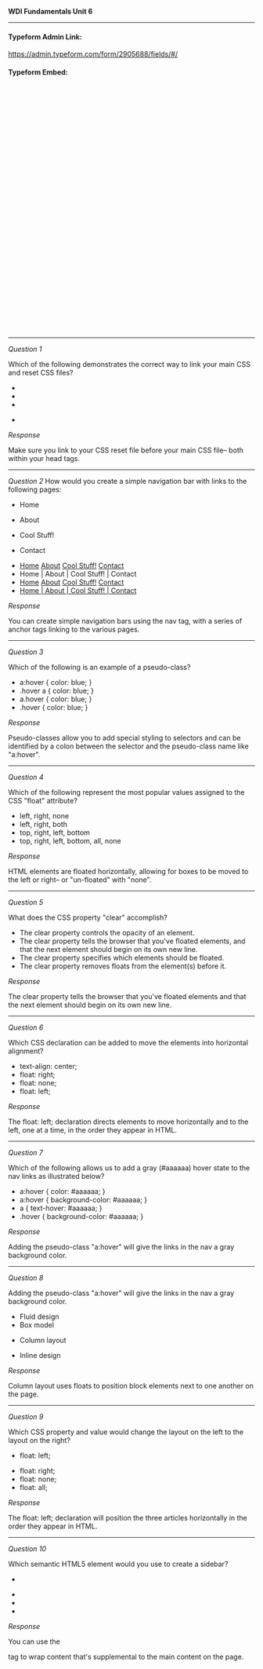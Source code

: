 **WDI Fundamentals Unit 6**

---

#### Typeform Admin Link: 

https://admin.typeform.com/form/2905688/fields/#/


#### Typeform Embed: 

<div class="typeform-widget" data-url="https://ga-immersives.typeform.com/to/bnMkt7" data-text="Unit 6: Navigation and Page Layout" style="width:100%;height:500px;"></div>
<script>(function(){var qs,js,q,s,d=document,gi=d.getElementById,ce=d.createElement,gt=d.getElementsByTagName,id='typef_orm',b='https://s3-eu-west-1.amazonaws.com/share.typeform.com/';if(!gi.call(d,id)){js=ce.call(d,'script');js.id=id;js.src=b+'widget.js';q=gt.call(d,'script')[0];q.parentNode.insertBefore(js,q)}})()</script>

---

*Question 1*

Which of the following demonstrates the correct way to link your main CSS and reset CSS files?

- <body> <link rel="stylesheet" type="text/css" href="reset.css"> <link rel="stylesheet" type="text/css" href="style.css"> </body> 
- <head> <link rel="stylesheet" type="text/css" href="style.css"> <link rel="stylesheet" type="text/css" href="reset.css"> </head>
- <head> <a href="reset.css"></a> <a href="style.css"></a> </head> 
* <head> <link rel="stylesheet" type="text/css" href="reset.css"> <link rel="stylesheet" type="text/css" href="style.css"> </head> 


_Response_

Make sure you link to your CSS reset file before your main CSS file– both within your head tags.

---

*Question 2*
How would you create a simple navigation bar with links to the following pages: 

- Home
- About
- Cool Stuff!
- Contact


- <div> <a href="index.html">Home</a> <a href="about.html">About</a> <a href="cool.html">Cool Stuff!</a> <a href="contact.html">Contact</a> </div> 
- <nav> Home | About | Cool Stuff! | Contact </nav> 
- <nav> <a href="index.html">Home</a> <a href="about.html">About</a> <a href="cool.html">Cool Stuff!</a> <a href="contact.html">Contact</a> </nav> 
- <nav> <a href="index.html"> Home | About | Cool Stuff! | Contact </a> </nav> 

_Response_

You can create simple navigation bars using the nav tag, with a series of anchor tags linking to the various pages.

---

*Question 3*

Which of the following is an example of a pseudo-class?

- a:hover { color: blue; }
- .hover a { color: blue; }
- a.hover { color: blue; }
- .hover { color: blue; }

_Response_

Pseudo-classes allow you to add special styling to selectors and can be identified by a colon between the selector and the pseudo-class name like "a:hover".

---

*Question 4*

Which of the following represent the most popular values assigned to the CSS "float" attribute?

- left, right, none
- left, right, both
- top, right, left, bottom
- top, right, left, bottom, all, none

_Response_

HTML elements are floated horizontally, allowing for boxes to be moved to the left or right– or "un-floated" with "none".

---

*Question 5*

What does the CSS property "clear" accomplish?

- The clear property controls the opacity of an element.
- The clear property tells the browser that you've floated elements, and that the next element should begin on its own new line.
- The clear property specifies which elements should be floated.
- The clear property removes floats from the element(s) before it.

_Response_

The clear property tells the browser that you've floated elements and that the next element should begin on its own new line.

---

*Question 6*

Which CSS declaration can be added to move the elements into horizontal alignment?

- text-align: center;
- float: right;
- float: none;
- float: left;

_Response_

The float: left; declaration directs elements to move horizontally and to the left, one at a time, in the order they appear in HTML.

---

*Question 7*

Which of the following allows us to add a gray (#aaaaaa) hover state to the nav links as illustrated below?
 
- a:hover { color: #aaaaaa; }
- a:hover { background-color: #aaaaaa; }
- a { text-hover: #aaaaaa; }
- .hover { background-color: #aaaaaa; }

_Response_

Adding the pseudo-class "a:hover" will give the links in the nav a gray background color.

---

*Question 8*

Adding the pseudo-class "a:hover" will give the links in the nav a gray background color.

- Fluid design
- Box model
* Column layout
- Inline design

_Response_

Column layout uses floats to position block elements next to one another on the page.

---

*Question 9*

Which CSS property and value would change the layout on the left to the layout on the right?

* float: left; 
- float: right;
- float: none;
- float: all;

_Response_

The float: left; declaration will position the three articles horizontally in the order they appear in HTML.

---

*Question 10*

Which semantic HTML5 element would you use to create a sidebar?

* <aside> 
- <sidebar>
- <main>
- <footer>

_Response_

You can use the <aside> tag to wrap content that's supplemental to the main content on the page.
